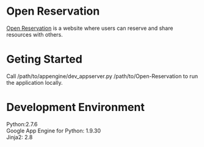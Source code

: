 Open Reservation
=========
[Open Reservation](http://www.open-reservation.appspot.com) is a website where users can reserve and share resources with others.  

Geting Started
=========
Call /path/to/appengine/dev_appserver.py /path/to/Open-Reservation to run the application locally.

Development Environment
=========
Python:2.7.6<br>
Google App Engine for Python: 1.9.30<br>
Jinja2: 2.8<br>